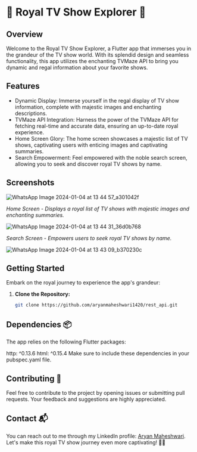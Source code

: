 # 👑 Royal TV Show Explorer 👑


## Overview
Welcome to the Royal TV Show Explorer, a Flutter app that immerses you in the grandeur of the TV show world. With its splendid design and seamless functionality, this app utilizes the enchanting TVMaze API to bring you dynamic and regal information about your favorite shows.

## Features
- Dynamic Display: Immerse yourself in the regal display of TV show information, complete with majestic images and enchanting descriptions.
- TVMaze API Integration: Harness the power of the TVMaze API for fetching real-time and accurate data, ensuring an up-to-date royal experience.
- Home Screen Glory: The home screen showcases a majestic list of TV shows, captivating users with enticing images and captivating summaries.
- Search Empowerment: Feel empowered with the noble search screen, allowing you to seek and discover royal TV shows by name.

## Screenshots
![WhatsApp Image 2024-01-04 at 13 44 57_a301042f](https://github.com/aryanmaheshwari1420/rest_api/assets/98485902/78a57067-5d20-4aa9-84ff-0cfbd32005f1)


*Home Screen - Displays a royal list of TV shows with majestic images and enchanting summaries.*

![WhatsApp Image 2024-01-04 at 13 44 31_36d0b768](https://github.com/aryanmaheshwari1420/rest_api/assets/98485902/22b7405b-c3f5-43f1-97f3-0b2fadb80f51)


*Search Screen - Empowers users to seek royal TV shows by name.*

![WhatsApp Image 2024-01-04 at 13 43 09_b370230c](https://github.com/aryanmaheshwari1420/rest_api/assets/98485902/c063d90c-d003-4a2f-9f49-5d02e94e328f)






## Getting Started
Embark on the royal journey to experience the app's grandeur:

1. **Clone the Repository:**
   ```bash
   git clone https://github.com/aryanmaheshwari1420/rest_api.git


## Dependencies 📦
The app relies on the following Flutter packages:

http: ^0.13.6
html: ^0.15.4
Make sure to include these dependencies in your pubspec.yaml file.

## Contributing 🤝

Feel free to contribute to the project by opening issues or submitting pull requests. Your feedback and suggestions are highly appreciated.

## Contact 📬
You can reach out to me through my LinkedIn profile: [Aryan Maheshwari](https://www.linkedin.com/in/aryan-maheshwari-020bb0206/).
Let's make this royal TV show journey even more captivating! 👑✨

